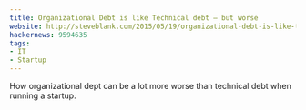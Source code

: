 ```yaml
---
title: Organizational Debt is like Technical debt – but worse
website: http://steveblank.com/2015/05/19/organizational-debt-is-like-technical-debt-but-worse/
hackernews: 9594635
tags:
- IT
- Startup
---
```


How organizational dept can be a lot more worse than technical debt when running a startup.
